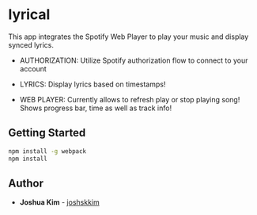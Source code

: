 # lyrical
This app integrates the Spotify Web Player to play your music and display synced lyrics.

* AUTHORIZATION:
Utilize Spotify authorization flow to connect to your account

* LYRICS:
Display lyrics based on timestamps!

* WEB PLAYER:
Currently allows to refresh play or stop playing song! Shows progress bar, time as well as track info!

## Getting Started

```sh
npm install -g webpack
npm install
```

## Author
* **Joshua Kim** - [joshskkim](https://github.com/joshskkim)
